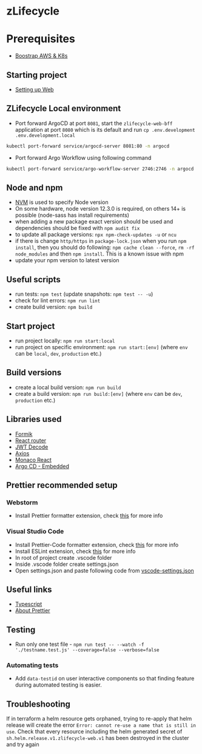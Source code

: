 # zLifecycle

# Prerequisites
- [Boostrap AWS & K8s](https://github.com/cloudknit-io/cloudknit/tree/main/web/runbook/bootstrap/set-up-aws-k8s.md)

## Starting project
- [Setting up Web](https://github.com/cloudknit-io/cloudknit/tree/main/web/runbook/bootstrap/web-setup.md)

## ZLifecycle Local environment
- Port forward ArgoCD at port `8081`, start the `zlifecycle-web-bff` application at port `8080` which is its default and run `cp .env.development .env.development.local`
```bash
kubectl port-forward service/argocd-server 8081:80 -n argocd
```
- Port forward Argo Workflow using following command
```bash
kubectl port-forward service/argo-workflow-server 2746:2746 -n argocd
```

## Node and npm
-   [NVM](https://github.com/creationix/nvm) is used to specify Node version
-   On some hardware, node version 12.3.0 is required, on others 14+ is possible (node-sass has install requirements)
-   when adding a new package exact version should be used and dependencies should be fixed with `npm audit fix`
-   to update all package versions: `npx npm-check-updates -u` or `ncu`
-   if there is change `http/https` in `package-lock.json` when you run `npm install`, then you should do following: `npm cache clean --force`, `rm -rf node_modules` and then `npm install`. This is a known issue with npm
-   update your npm version to latest version 

## Useful scripts
-   run tests: `npm test` (update snapshots: `npm test -- -u`)
-   check for lint errors: `npm run lint`
-   create build version: `npm build`

## Start project
-   run project locally: `npm run start:local`
-   run project on specific environment: `npm run start:[env]` (where `env` can be `local`, `dev`, `production` etc.)

## Build versions
-   create a local build version: `npm run build`
-   create a build version: `npm run build:[env]` (where `env` can be `dev`, `production` etc.)

## Libraries used
-   [Formik](https://jaredpalmer.com/formik)
-   [React router](https://reacttraining.com/react-router/)
-   [JWT Decode](https://github.com/auth0/jwt-decode)
-   [Axios](https://github.com/axios/axios)
-   [Monaco React](https://github.com/suren-atoyan/monaco-react)
-   [Argo CD - Embedded](https://github.com/argoproj/argo-cd)

## Prettier recommended setup

### Webstorm
-   Install Prettier formatter extension, check [this](https://plugins.jetbrains.com/plugin/10456-prettier) for more info

### Visual Studio Code
-   Install Prettier-Code formatter extension, check [this](https://marketplace.visualstudio.com/items?itemName=esbenp.prettier-vscode) for more info
-   Install ESLint extension, check [this](https://marketplace.visualstudio.com/items?itemName=dbaeumer.vscode-eslint) for more info
-   In root of project create .vscode folder
-   Inside .vscode folder create settings.json
-   Open settings.json and paste following code from [vscode-settings.json](./assets/vscode-settings.json)

## Useful links
-   [Typescript](https://www.typescriptlang.org/)
-   [About Prettier](https://www.jetbrains.com/help/idea/prettier.html)

## Testing
-   Run only one test file -  `npm run test -- --watch -f './testname.test.js' --coverage=false --verbose=false`

### Automating tests
-   Add `data-testid` on user interactive components so that finding feature during automated testing is easier.

## Troubleshooting
If in terraform a helm resource gets orphaned, trying to re-apply that helm release will create the error `Error: cannot re-use a name that is still in use`. Check that every resource including the helm generated secret of `sh.helm.release.v1.zlifecycle-web.v1` has been destroyed in the cluster and try again
